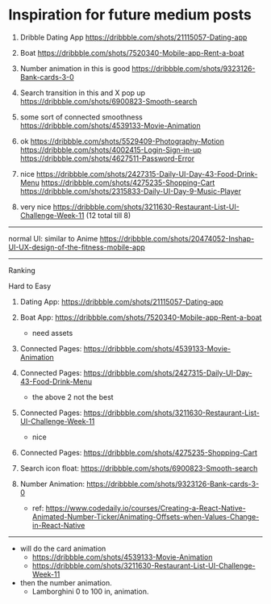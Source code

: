 # Inspiration for future medium posts

1. Dribble Dating App
https://dribbble.com/shots/21115057-Dating-app


2. Boat
https://dribbble.com/shots/7520340-Mobile-app-Rent-a-boat


3. Number animation in this is good
https://dribbble.com/shots/9323126-Bank-cards-3-0


4. Search transition in this and X pop up
https://dribbble.com/shots/6900823-Smooth-search


5. some sort of connected smoothness
https://dribbble.com/shots/4539133-Movie-Animation


6. ok
https://dribbble.com/shots/5529409-Photography-Motion
https://dribbble.com/shots/4002415-Login-Sign-in-up
https://dribbble.com/shots/4627511-Password-Error

7. nice
https://dribbble.com/shots/2427315-Daily-UI-Day-43-Food-Drink-Menu
https://dribbble.com/shots/4275235-Shopping-Cart
https://dribbble.com/shots/2315833-Daily-UI-Day-9-Music-Player

8. very nice
https://dribbble.com/shots/3211630-Restaurant-List-UI-Challenge-Week-11
(12 total till 8)

----
normal UI: similar to Anime
https://dribbble.com/shots/20474052-Inshap-UI-UX-design-of-the-fitness-mobile-app



------------------

Ranking 

Hard to Easy

1. Dating App: https://dribbble.com/shots/21115057-Dating-app
1. Boat App: https://dribbble.com/shots/7520340-Mobile-app-Rent-a-boat
    * need assets
1. Connected Pages: https://dribbble.com/shots/4539133-Movie-Animation
1. Connected Pages: https://dribbble.com/shots/2427315-Daily-UI-Day-43-Food-Drink-Menu
    * the above 2 not the best
1. Connected Pages: https://dribbble.com/shots/3211630-Restaurant-List-UI-Challenge-Week-11
    * nice
1. Connected Pages: https://dribbble.com/shots/4275235-Shopping-Cart

1. Search icon float: https://dribbble.com/shots/6900823-Smooth-search

1. Number Animation: https://dribbble.com/shots/9323126-Bank-cards-3-0
    * ref: https://www.codedaily.io/courses/Creating-a-React-Native-Animated-Number-Ticker/Animating-Offsets-when-Values-Change-in-React-Native
    


-----------------
* will do the card animation
    * https://dribbble.com/shots/4539133-Movie-Animation
    * https://dribbble.com/shots/3211630-Restaurant-List-UI-Challenge-Week-11
* then the number animation.
    * Lamborghini 0 to 100 in, animation.
